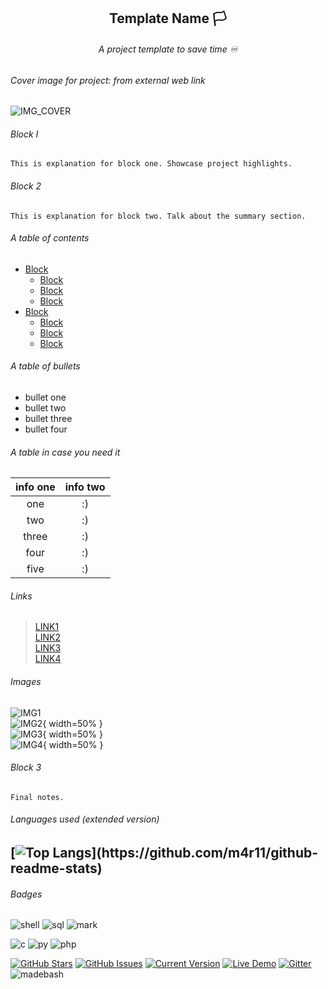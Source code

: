 <h2 align="center">
Template Name 🏳️

</h2>
<h6 align="center">
A project template to save time ♾
</h6>

<h2>
</h2>

###### Cover image for project: from external web link 
![IMG_COVER](https://64.media.tumblr.com/8c716d457931de0b15c8115663c439ce/3cdfb2845c5a7db3-f5/s1280x1920/6eb1c2423ac0730a795de3098e6a56a80bf636e9.jpg)

###### Block I 

```
This is explanation for block one. Showcase project highlights.
```

###### Block 2 

```
This is explanation for block two. Talk about the summary section.
```

###### A table of contents

- [Block](#######-Block-I)
    * [Block](#######-Block-2)
    * [Block](#######-Block-2)
    * [Block](#######-Block-2)
- [Block](#######-Block-I)
    * [Block](#######-Block-2)
    * [Block](#######-Block-2)
    * [Block](#######-Block-2)

###### A table of bullets

- bullet one
- bullet two
- bullet three
- bullet four

###### A table in case you need it 

| info one | info two |
|:---------:|:-----------------:|
|one | :) |
|two | :) |
|three| :) |
|four| :) |
|five| :) |

###### Links 

>[LINK1](https://)  
>[LINK2](https://)  
>[LINK3](https://)  
>[LINK4](https://)  

###### Images

![IMG1](https://64.media.tumblr.com/c5b04f340576ce5859ac69e6401450e3/6dab6b5c26e26f6c-30/s1280x1920/4b3d1abd358d41def4dbfb5b8d5ae40254d0cc88.jpg|width=100)  
![IMG2](https://64.media.tumblr.com/33dbe83c6197a3cd6ad4310a0a5486bd/2176a82ead6fd58d-91/s1280x1920/beee5984a9e174ca46131c6196b61cc562744bb4.jpg){ width=50% }  
![IMG3](https://64.media.tumblr.com/8da44fb8814ac1482f4a909f99f8ca41/2176a82ead6fd58d-89/s1280x1920/a16611cf91e0ba0ab41823313ff41dc4eb0cf3da.jpg){ width=50% }  
![IMG4](https://64.media.tumblr.com/30b98071c89271d8b2de5f8caeb60885/27d8b878f7373bc3-45/s1280x1920/33724b1b0f3bf754bcb9b1613026e853d6c09be1.jpg){ width=50% }  

###### Block 3 

```
Final notes.
```
###### Languages used (extended version)
[![Top Langs](https://github-readme-stats.vercel.app/api/top-langs/?username=m4r11&langs_count=8&layout=compact&theme=dark&align="center")](https://github.com/m4r11/github-readme-stats)
---  

###### Badges
![shell](https://img.shields.io/badge/Shell_Script-121011?style=for-the-badge&logo=gnu-bash&logoColor=white)
![sql](https://img.shields.io/badge/MySQL-00000F?style=for-the-badge&logo=mysql&logoColor=white)
![mark](https://img.shields.io/badge/Markdown-000000?style=for-the-badge&logo=markdown&logoColor=white)

![c](https://img.shields.io/badge/C-00599C?style=for-the-badge&logo=c&logoColor=white)
![py](https://img.shields.io/badge/Python-14354C?style=for-the-badge&logo=python&logoColor=white)
![php](https://img.shields.io/badge/PHP-777BB4?style=for-the-badge&logo=php&logoColor=white)

[![GitHub Stars](https://img.shields.io/github/stars/IgorAntun/node-chat.svg)](https://github.com/m4r11/Template-Project)
[![GitHub Issues](https://img.shields.io/github/issues/IgorAntun/node-chat.svg)](https://github.com/m4r11/Template-Project/issues)
[![Current Version](https://img.shields.io/badge/version-1.0.7-green.svg)](https://github.com/m4r11/Template-Project)
[![Live Demo](https://img.shields.io/badge/demo-online-green.svg)](https://github.com/m4r11/Template-Project)
[![Gitter](https://badges.gitter.im/Join%20Chat.svg)](https://github.com/m4r11/Template-Project?utm_source=badge&utm_medium=badge&utm_campaign=pr-badge)
![madebash](https://img.shields.io/badge/Made%20with-Bash-1f425f.svg)
